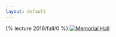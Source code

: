 ```yaml
---
layout: default
---
```

{% lecture 2016/fall/0 %}
[![Memorial Hall](https://upload.wikimedia.org/wikipedia/commons/6/6d/Sanders_Theater_1876.jpg)](https://en.wikipedia.org/wiki/Memorial_Hall_(Harvard_University))
